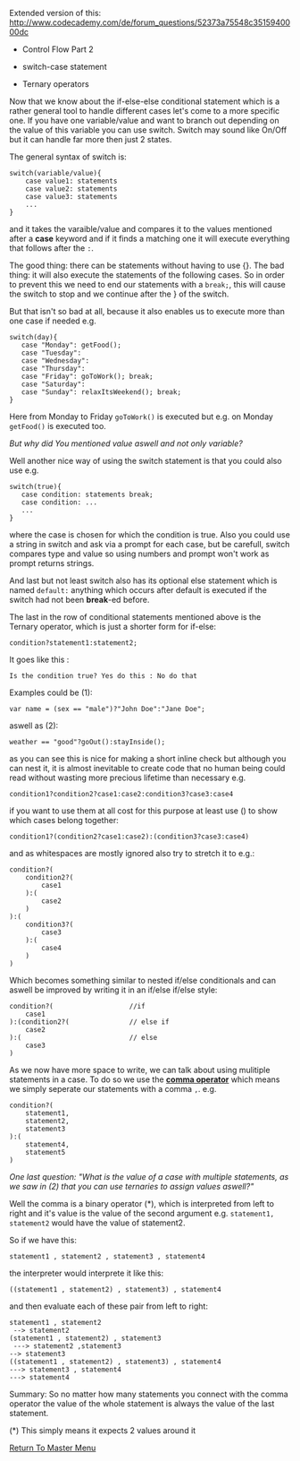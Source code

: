 Extended version of this:
http://www.codecademy.com/de/forum_questions/52373a75548c3515940000dc

 - Control Flow  Part 2

- switch-case statement
- Ternary operators

Now that we know about the if-else-else conditional statement which is a rather general tool to handle different cases let's come to a more specific one. If you have one variable/value and want to branch out depending on the value of this variable you can use switch. Switch may sound like On/Off but it can handle far more then just 2 states.

The general syntax of switch is:

    switch(variable/value){
        case value1: statements
        case value2: statements
        case value3: statements
        ...
    }

and it takes the varaible/value and compares it to the values mentioned after a **case** keyword and if it finds a matching one it will execute everything that follows after the `:`. 

The good thing: there can be statements without having to use {}.
The bad thing: it will also execute the statements of the following cases. So in
order to prevent this we need to end our statements with a `break;`, this will cause the switch to stop and we continue after the } of the switch. 

But that isn't so bad at all, because it also enables us to execute more than one case if needed e.g.

    switch(day){
       case "Monday": getFood();
       case "Tuesday": 
       case "Wednesday": 
       case "Thursday": 
       case "Friday": goToWork(); break;
       case "Saturday":
       case "Sunday": relaxItsWeekend(); break;
    }

Here from Monday to Friday `goToWork()` is executed but e.g. on Monday `getFood()` is executed too.

*But why did You mentioned value aswell and not only variable?*

Well another nice way of using the switch statement is that you could also use e.g.

    switch(true){
       case condition: statements break;
       case condition: ...
       ...
    }

where the case is chosen for which the condition is true. Also you could use a string in switch and ask via a prompt for each case, but be carefull, switch compares type and value so using numbers and prompt won't work as prompt returns strings. 

And last but not least switch also has its optional else statement which is named `default:` anything which occurs after default is executed if the switch had not been **break**-ed before.

The last in the row of conditional statements mentioned above is the Ternary operator, which is just a shorter form for if-else:

    condition?statement1:statement2;

It goes like this :

    Is the condition true? Yes do this : No do that

Examples could be (1):

    var name = (sex == "male")?"John Doe":"Jane Doe";

aswell as (2):

    weather == "good"?goOut():stayInside(); 


as you can see this is nice for making a short inline check but although you can nest it, it is almost inevitable to create code that no human being could read without wasting more precious lifetime than necessary e.g.

    condition1?condition2?case1:case2:condition3?case3:case4

if you want to use them at all cost for this purpose at least use () to show which cases belong together:

    condition1?(condition2?case1:case2):(condition3?case3:case4)

and as whitespaces are mostly ignored also try to stretch it to e.g.:

    condition?(
        condition2?(
            case1
        ):(
            case2
        )
    ):(
        condition3?(
            case3
        ):(
            case4
        )
    )

Which becomes something similar to nested if/else conditionals and can aswell be improved by writing it in an if/else if/else style:

    condition?(                   //if
        case1
    ):(condition2?(               // else if
        case2
    ):(                           // else
        case3
    )

As we now have more space to write, we can talk about using mulitiple statements in a case. To do so we use the [**comma operator**](https://developer.mozilla.org/en-US/docs/Web/JavaScript/Reference/Operators/Comma_Operator) which means we simply seperate our statements with a comma `,`. e.g.

    condition?(
        statement1,
        statement2,
        statement3
    ):(
        statement4,
        statement5
    )

*One last question: "What is the value of a case with multiple statements, as we saw in (2) that you can use ternaries to assign values aswell?"*

Well the comma is a binary operator (*), which is interpreted from left to right and it's value is the value of the second argument e.g. `statement1, statement2` would have the value of statement2.

So if we have this:

    statement1 , statement2 , statement3 , statement4

the interpreter would interprete it like this:

    ((statement1 , statement2) , statement3) , statement4

and then evaluate each of these pair from left to right:

    statement1 , statement2
     --> statement2
    (statement1 , statement2) , statement3
     ---> statement2 ,statement3
    --> statement3
    ((statement1 , statement2) , statement3) , statement4
    ---> statement3 , statement4
    ---> statement4

Summary: So no matter how many statements you connect with the comma operator the value of the whole statement is always the value of the last statement.


(*) This simply means it expects 2 values around it

[Return To Master Menu](http://www.codecademy.com/groups/advanced-javascript-coders/discussions/53307af3631fe9e8de00103b#discussion-53307af3631fe9e8de00103b)